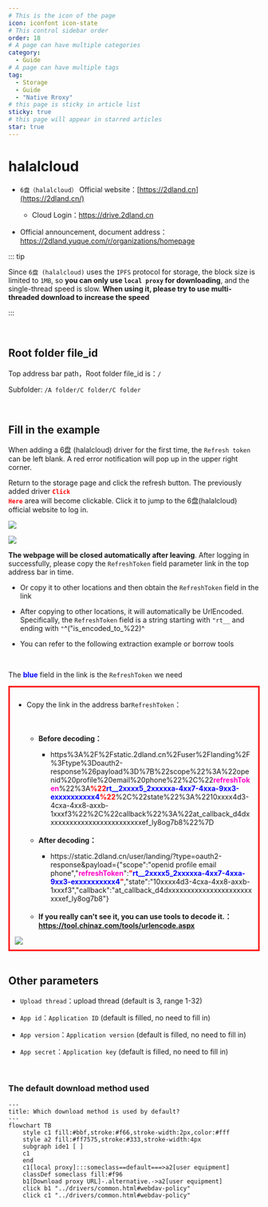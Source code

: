 ```yaml
---
# This is the icon of the page
icon: iconfont icon-state
# This control sidebar order
order: 18
# A page can have multiple categories
category:
  - Guide
# A page can have multiple tags
tag:
  - Storage
  - Guide
  - "Native Rroxy"
# this page is sticky in article list
sticky: true
# this page will appear in starred articles
star: true
---
```


# halalcloud

- `6盘（halalcloud）` Official website：[https://2dland.cn](https://2dland.cn/)

  - Cloud Login：https://drive.2dland.cn

  

- Official announcement, document address：https://2dland.yuque.com/r/organizations/homepage



::: tip

Since `6盘 (halalcloud)` uses the `IPFS` protocol for storage, the block size is limited to `1MB`, so **you can only use `local proxy` for downloading**, and the single-thread speed is slow. **When using it, please try to use multi-threaded download to increase the speed**

:::

<br/>

## **Root folder file_id**

Top address bar path，Root folder file_id is：`/`

Subfolder: `/A folder/C folder/C folder`

<br/>



## **Fill in the example**

When adding a 6盘 (halalcloud) driver for the first time, the `Refresh token` can be left blank. A red error notification will pop up in the upper right corner.

Return to the storage page and click the refresh button. The previously added driver <code style="font-weight: bold;color:red">Click Here</code> area will become clickable. Click it to jump to the 6盘(halalcloud) official website to log in.

![](/img/drivers/halalcloud/halalcloud_add.png)

![](/img/drivers/halalcloud/halalcloud_login.png)

**The webpage will be closed automatically after leaving**. After logging in successfully, please copy the `RefreshToken` field parameter link in the top address bar in time.

- Or copy it to other locations and then obtain the `RefreshToken` field in the link

- After copying to other locations, it will automatically be UrlEncoded. Specifically, the `RefreshToken` field is a string starting with `"rt__` and ending with `"`^("is_encoded_to_%22)^
- You can refer to the following extraction example or borrow tools

<br/>

The <span style="font-weight: bold;color: blue;">blue</span> field in the link is the `RefreshToken` we need

<div style="border: 3px solid red;padding: 10px;">
	<ul>
		<li>Copy the link in the address bar<code>RefreshToken</code>：</li><br/>
		<ul><br/>
			<li style="font-weight: bold;">Before decoding：</li>
			<ul>
                <li>https%3A%2F%2Fstatic.2dland.cn%2Fuser%2Flanding%2F%3Ftype%3Doauth2-response%26payload%3D%7B%22scope%22%3A%22openid%20profile%20email%20phone%22%2C%22<span style="font-weight: bold;color: #ff00c6;">refreshToken</span>%22%3A<span style="font-weight: bold;color: red;">%22</span><span style="font-weight: bold;color: blue;">rt__2xxxx5_2xxxxxa-4xx7-4xxa-9xx3-exxxxxxxxxx4</span><span style="font-weight: bold;color: red;">%22</span>%2C%22state%22%3A%2210xxxx4d3-4cxa-4xx8-axxb-1xxxf3%22%2C%22callback%22%3A%22at_callback_d4dxxxxxxxxxxxxxxxxxxxxxxxxxef_ly8og7b8%22%7D</li>
			</ul><br/>
			<li style="font-weight: bold;">After decoding：</li>
			<ul>
				<li>https://static.2dland.cn/user/landing/?type=oauth2-response&payload={"scope":"openid profile email phone","<span style="font-weight: bold;color: #ff00c6;">refreshToken</span>":<span style="font-weight: bold;color: red;">"</span><span style="font-weight: bold;color: blue;">rt__2xxxx5_2xxxxxa-4xx7-4xxa-9xx3-exxxxxxxxxx4</span><span style="font-weight: bold;color: red;">"</span>,"state":"10xxxx4d3-4cxa-4xx8-axxb-1xxxf3","callback":"at_callback_d4dxxxxxxxxxxxxxxxxxxxxxxxxxef_ly8og7b8"}</li>
			</ul><br/>
            <li style="font-weight: bold;">If you really can't see it, you can use tools to decode it.：<a href="https://tool.chinaz.com/tools/urlencode.aspx">https://tool.chinaz.com/tools/urlencode.aspx</a>
			</li>
		</ul>
	</ul>
    <img src="/img/drivers/halalcloud/halalcloud_url.png">
</div>



<br/>



## **Other parameters**

- `Upload thread`：upload thread (default is 3, range 1-32)

- `App id`：`Application ID` (default is filled, no need to fill in)

- `App version`：`Application version` (default is filled, no need to fill in)

- `App secret`：`Application key` (default is filled, no need to fill in)

<br/>



### **The default download method used**


```mermaid
---
title: Which download method is used by default?
---
flowchart TB
    style c1 fill:#bbf,stroke:#f66,stroke-width:2px,color:#fff
    style a2 fill:#ff7575,stroke:#333,stroke-width:4px
    subgraph ide1 [ ]
    c1
    end
    c1[local proxy]:::someclass==default===>a2[user equipment]
    classDef someclass fill:#f96
    b1[Download proxy URL]-.alternative.->a2[user equipment]
    click b1 "../drivers/common.html#webdav-policy"
    click c1 "../drivers/common.html#webdav-policy"
```
